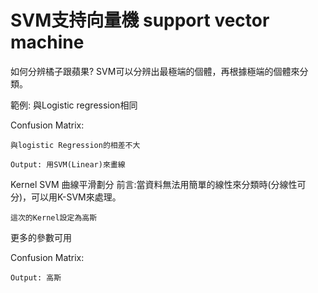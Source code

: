 # SVM支持向量機 support vector machine
 
如何分辨橘子跟蘋果? SVM可以分辨出最極端的個體，再根據極端的個體來分類。	


範例: 與Logistic regression相同
 
Confusion Matrix:
	 
	與logistic Regression的相差不大

	Output: 用SVM(Linear)來畫線
	 

Kernel SVM 曲線平滑劃分
	前言:當資料無法用簡單的線性來分類時(分線性可分)，可以用K-SVM來處理。
	 
	
	
	 
	
	這次的Kernel設定為高斯
 
更多的參數可用
 
Confusion Matrix:
 

	Output: 高斯

 

